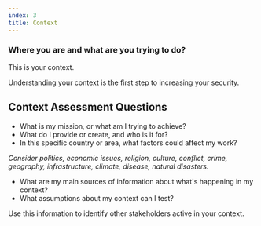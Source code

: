 ```yaml
---
index: 3
title: Context
---
```

### Where you are and what are you trying to do? 

This is your context.  

Understanding your context is the first step to increasing your security. 

## Context Assessment Questions 

* What is my mission, or what am I trying to achieve?  
* What do I provide or create, and who is it for? 
* In this specific country or area, what factors could affect my work? 

*Consider politics, economic issues, religion, culture, conflict, crime, geography, infrastructure, climate, disease, natural disasters.*

* What are my main sources of information about what's happening in my context?  
* What assumptions about my context can I test? 

Use this information to identify other stakeholders active in your context.